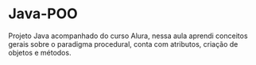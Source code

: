 # Java-POO
Projeto Java acompanhado do curso Alura, nessa aula aprendi conceitos gerais sobre o paradigma procedural, conta com atributos, criação de objetos e métodos.
